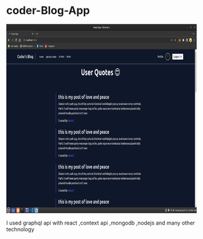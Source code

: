 # coder-Blog-App
<img src="https://github.com/amansinghsom/coder-Blog-App/blob/master/file.png" alt="Image" width=1000 height=500/>

I used graphql api with react ,context api ,mongodb ,nodejs and many other technology 
